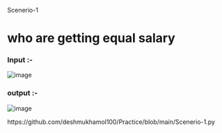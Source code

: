 Scenerio-1
# who are getting equal salary
<H3> Input :-</H3>

![image](https://github.com/user-attachments/assets/4073a0ef-b061-460d-a994-775853175e98)


<H3> output :-</H3>

![image](https://github.com/user-attachments/assets/093913ed-2477-4337-98f6-d9bacdf24193)

<link>https://github.com/deshmukhamol100/Practice/blob/main/Scenerio-1.py</link>

